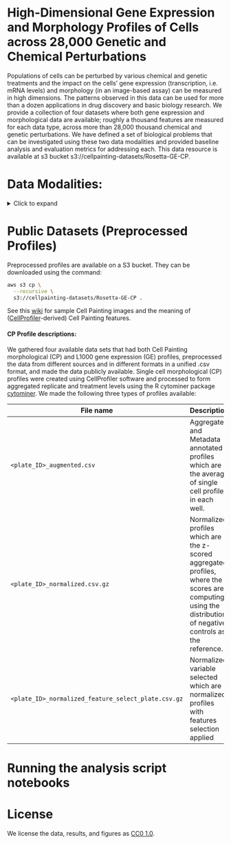 <!-- #### 2021_Haghighi_NeurIPS_Dataset_submitted -->
# High-Dimensional Gene Expression and Morphology Profiles of Cells across 28,000 Genetic and Chemical Perturbations
Populations of cells can be perturbed by various chemical and genetic treatments and the impact on the cells’ gene expression (transcription, i.e. mRNA levels) and morphology (in an image-based assay) can be measured in high dimensions. The patterns observed in this data can be used for more than a dozen applications in drug discovery and basic biology research. We provide a collection of four datasets where both gene expression and morphological data are available; roughly a thousand features are measured for each data type, across more than 28,000 thousand chemical and genetic perturbations. We have defined a set of biological problems that can be investigated using these two data modalities and provided baseline analysis and evaluation metrics for addressing each. This data resource is available at s3 bucket s3://cellpainting-datasets/Rosetta-GE-CP.


# Data Modalities:
<details>
<summary>Click to expand</summary>
  
### Gene expression (GE) profiles
Each cell has DNA in the nucleus which is transcribed into various mRNA molecules which are then translated into proteins that carry out functions in the cell. The levels of mRNA in the cell are often biologically meaningful - collectively, mRNA levels for a cell are known as its transcriptional state; each individual mRNA level is referred to as the corresponding gene's "expression".
The L1000 assay \cite{subramanian2017next} was used to measure the transcriptional state of cells in the datasets here. The assay reports a sample's mRNA levels for 978 genes at high-throughput, from the bulk population of cells treated with a given perturbation. These 978 "landmark" genes capture approximately 80\% of the transcriptional variance for the entire genome \cite{subramanian2017next}. The data processing tools and workflows to produce these profiles are available at https://clue.io/.


### Cell Painting morphological (CP) profiles
We used the Cell Painting assay \cite{bray2016cell} to measure the morphological state of cells treated with a given perturbation. The assay captures fluorescence images of cells colored by six well-characterized fluorescent dyes to stain the nucleus, nucleoli, cytoplasmic RNA, endoplasmic reticulum, actin cytoskeleton, Golgi apparatus and plasma membrane. These eight labeled cell compartments are captured through five channels of high-resolution microscopy images (_DNA, RNA, ER, AGP_, and _Mito_). 
Images are then processed using [CellProfiler software](https://cellprofiler.org/) \cite{mcquin2018cellprofiler} to extract thousands of features of each cell’s morphology and form a high-dimensional profile for each single cell.  These features are based on various shape, intensity and texture statistics and are then aggregated for all the single cells in a "well" (a miniature test tube) that are called replicate-level profiles of perturbations. 
Aggregation of replicate-level profiles across all the wells or replicates of a perturbation is called a treatment-level profile. In our study, we used treatment-level profiles in all experiments but have provided replicate-level profiles for researchers interested in further data exploration. 

</details>
  
# Public Datasets (Preprocessed Profiles)
Preprocessed profiles are available on a S3 bucket. They can be downloaded using the command:

```bash
aws s3 cp \
  --recursive \
  s3://cellpainting-datasets/Rosetta-GE-CP .  
```

See this [wiki](https://github.com/carpenterlab/2016_bray_natprot/wiki/What-do-Cell-Painting-features-mean%3F) for sample Cell Painting images and the meaning of ([CellProfiler](https://cellprofiler.org/)-derived) Cell Painting features. 

#### CP Profile descriptions:
We gathered four available data sets that had both Cell Painting morphological (CP) and L1000 gene expression (GE) profiles, preprocessed the data from different sources and in different formats in a unified .csv format, and made the data publicly available. Single cell morphological (CP) profiles were created using CellProfiler software and processed to form aggregated replicate and treatment levels using the R cytominer package [cytominer](https://github.com/cytomining/cytominer/blob/master/vignettes/cytominer-pipeline.Rmd). 
We made the following three types of profiles available:


| File name                                                  | Description                                              |
| ---------------------------------------------------------- | -------------------------------------------------------- |
| `<plate_ID>_augmented.csv`                                 | Aggregated and Metadata annotated profiles which are the average of single cell profiles in each well.              |
| `<plate_ID>_normalized.csv.gz`                             | Normalized profiles which are the z-scored aggregated profiles, where the scores are computing using the distribution of negative controls as the reference.                  |
| `<plate_ID>_normalized_feature_select_plate.csv.gz`        | Normalized variable selected which are normalized profiles with features selection applied      |

# Running the analysis script notebooks

# License
We license the data, results, and figures as [CC0 1.0](LICENSE_CC0.md).

